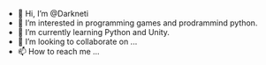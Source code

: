 - 👋 Hi, I’m @Darkneti
- 👀 I’m interested in programming  games and prodrammind python.
- 🌱 I’m currently learning Python and Unity.
- 💞️ I’m looking to collaborate on ...
- 📫 How to reach me ...

<!---
Darkneti/Darkneti is a ✨ special ✨ repository because its `README.md` (this file) appears on your GitHub profile.
You can click the Preview link to take a look at your changes.
--->
